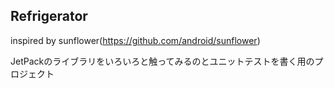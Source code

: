 ## Refrigerator
inspired by sunflower(https://github.com/android/sunflower)

JetPackのライブラリをいろいろと触ってみるのとユニットテストを書く用のプロジェクト
